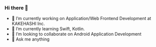### Hi there 👋

- 🔭 I’m currently working on Application/Web Frontend Development at KAKEHASHI Inc. 
- 🌱 I’m currently learning Swift, Kotlin.
- 👯 I’m looking to collaborate on Android Application Development
- 💬 Ask me anything
